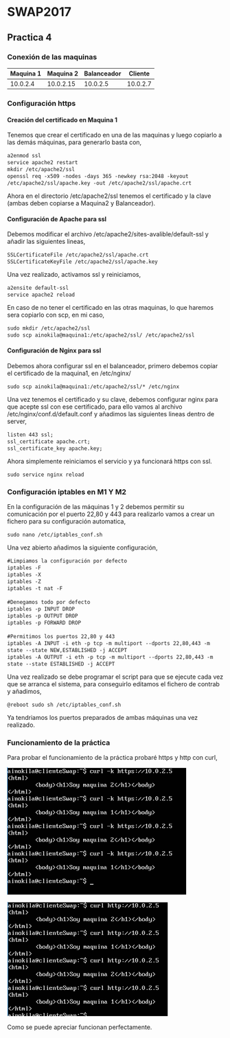 # SWAP2017
## Practica 4

### Conexión de las maquinas

| Maquina 1  | Maquina 2  | Balanceador | Cliente     |
| ---------- | ---------- | ----------- | ----------- |
| 10.0.2.4   | 10.0.2.15  |  10.0.2.5   |  10.0.2.7   |

### Configuración https

#### Creación del certificado en Maquina 1

Tenemos que crear el certificado en una de las maquinas y luego copiarlo a las demás máquinas, para generarlo basta con,

    a2enmod ssl
    service apache2 restart
    mkdir /etc/apache2/ssl
    openssl req -x509 -nodes -days 365 -newkey rsa:2048 -keyout /etc/apache2/ssl/apache.key -out /etc/apache2/ssl/apache.crt

Ahora en el directorio /etc/apache2/ssl tenemos el certificado y la clave (ambas deben copiarse a Maquina2 y Balanceador).

#### Configuración de Apache para ssl

Debemos modificar el archivo /etc/apache2/sites-avalible/default-ssl y añadir las siguientes lineas,

    SSLCertificateFile /etc/apache2/ssl/apache.crt
    SSLCertificateKeyFile /etc/apache2/ssl/apache.key

Una vez realizado, activamos ssl y reiniciamos,

    a2ensite default-ssl
    service apache2 reload

En caso de no tener el certificado en las otras maquinas, lo que haremos sera copiarlo con scp, en mi caso,

    sudo mkdir /etc/apache2/ssl
    sudo scp ainokila@maquina1:/etc/apache2/ssl/ /etc/apache2/ssl

#### Configuración de Nginx para ssl

Debemos ahora configurar ssl en el balanceador, primero debemos copiar el certificado de la maquina1, en /etc/nginx/

    sudo scp ainokila@maquina1:/etc/apache2/ssl/* /etc/nginx

Una vez tenemos el certificado y su clave, debemos configurar nginx para que acepte ssl con ese certificado, para ello vamos al archivo
/etc/nginx/conf.d/default.conf y añadimos las siguientes lineas dentro de server,

    listen 443 ssl;
    ssl_certificate apache.crt;
    ssl_certificate_key apache.key;

Ahora simplemente reiniciamos el servicio y ya funcionará https con ssl.

    sudo service nginx reload



### Configuración iptables en M1 Y M2

En la configuración de las máquinas 1 y 2 debemos permitir su comunicación por el puerto 22,80 y 443 para realizarlo vamos a crear un fichero para su configuración automatica,

    sudo nano /etc/iptables_conf.sh

Una vez abierto añadimos la siguiente configuración,

    #Limpiamos la configuración por defecto
    iptables -F
    iptables -X
    iptables -Z
    iptables -t nat -F

    #Denegamos todo por defecto
    iptables -p INPUT DROP
    iptables -p OUTPUT DROP
    iptables -p FORWARD DROP

    #Permitimos los puertos 22,80 y 443
    iptables -A INPUT -i eth -p tcp -m multiport --dports 22,80,443 -m state --state NEW,ESTABLISHED -j ACCEPT
    iptables -A OUTPUT -i eth -p tcp -m multiport --dports 22,80,443 -m state --state ESTABLISHED -j ACCEPT

Una vez realizado se debe programar el script para que se ejecute cada vez que se arranca el sistema, para conseguirlo editamos el fichero de contrab y añadimos,

    @reboot sudo sh /etc/iptables_conf.sh

Ya tendriamos los puertos preparados de ambas máquinas una vez realizado.

### Funcionamiento de la práctica

Para probar el funcionamiento de la práctica probaré https y http con curl,

![https ok](img/ssl.PNG)

![http ok](img/no-ssl.PNG)

Como se puede apreciar funcionan perfectamente.
